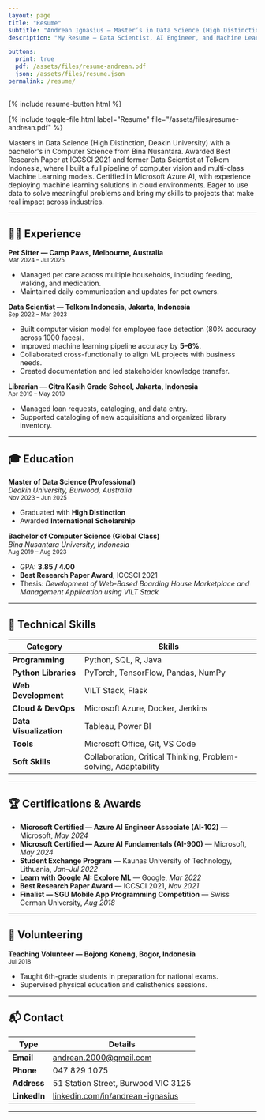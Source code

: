 ```yaml
---
layout: page
title: "Resume"
subtitle: "Andrean Ignasius — Master’s in Data Science (High Distinction, Deakin University)"
description: "My Resume — Data Scientist, AI Engineer, and Machine Learning Researcher based in Melbourne."

buttons:
  print: true
  pdf: /assets/files/resume-andrean.pdf
  json: /assets/files/resume.json
permalink: /resume/
---
```


{% include resume-button.html %}

{% include toggle-file.html label="Resume" file="/assets/files/resume-andrean.pdf" %}



<section class="lead">
Master’s in Data Science (High Distinction, Deakin University) with a bachelor's in Computer Science from Bina Nusantara.  
Awarded Best Research Paper at ICCSCI 2021 and former Data Scientist at Telkom Indonesia, where I built a full pipeline of computer vision and multi-class Machine Learning models.  
Certified in Microsoft Azure AI, with experience deploying machine learning solutions in cloud environments.  
Eager to use data to solve meaningful problems and bring my skills to projects that make real impact across industries.
</section>

---

## 🧑‍💼 Experience

**Pet Sitter — Camp Paws, Melbourne, Australia**  
<small>Mar 2024 – Jul 2025</small>  
- Managed pet care across multiple households, including feeding, walking, and medication.  
- Maintained daily communication and updates for pet owners.  

**Data Scientist — Telkom Indonesia, Jakarta, Indonesia**  
<small>Sep 2022 – Mar 2023</small>  
- Built computer vision model for employee face detection (80% accuracy across 1000 faces).  
- Improved machine learning pipeline accuracy by **5–6%**.  
- Collaborated cross-functionally to align ML projects with business needs.  
- Created documentation and led stakeholder knowledge transfer.  

**Librarian — Citra Kasih Grade School, Jakarta, Indonesia**  
<small>Apr 2019 – May 2019</small>  
- Managed loan requests, cataloging, and data entry.  
- Supported cataloging of new acquisitions and organized library inventory.  

---

## 🎓 Education

**Master of Data Science (Professional)**  
_Deakin University, Burwood, Australia_  
<small>Nov 2023 – Jun 2025</small>  
- Graduated with **High Distinction**  
- Awarded **International Scholarship**

**Bachelor of Computer Science (Global Class)**  
_Bina Nusantara University, Indonesia_  
<small>Aug 2019 – Aug 2023</small>  
- GPA: **3.85 / 4.00**  
- **Best Research Paper Award**, ICCSCI 2021  
- Thesis: *Development of Web-Based Boarding House Marketplace and Management Application using VILT Stack*

---

## 🧠 Technical Skills

| Category | Skills |
|-----------|--------|
| **Programming** | Python, SQL, R, Java |
| **Python Libraries** | PyTorch, TensorFlow, Pandas, NumPy |
| **Web Development** | VILT Stack, Flask |
| **Cloud & DevOps** | Microsoft Azure, Docker, Jenkins |
| **Data Visualization** | Tableau, Power BI |
| **Tools** | Microsoft Office, Git, VS Code |
| **Soft Skills** | Collaboration, Critical Thinking, Problem-solving, Adaptability |

---

## 🏆 Certifications & Awards

- **Microsoft Certified — Azure AI Engineer Associate (AI-102)** — Microsoft, *May 2024*  
- **Microsoft Certified — Azure AI Fundamentals (AI-900)** — Microsoft, *May 2024*  
- **Student Exchange Program** — Kaunas University of Technology, Lithuania, *Jan–Jul 2022*  
- **Learn with Google AI: Explore ML** — Google, *Mar 2022*  
- **Best Research Paper Award** — ICCSCI 2021, *Nov 2021*  
- **Finalist — SGU Mobile App Programming Competition** — Swiss German University, *Aug 2018*  

---

## 🤝 Volunteering

**Teaching Volunteer — Bojong Koneng, Bogor, Indonesia**  
<small>Jul 2018</small>  
- Taught 6th-grade students in preparation for national exams.  
- Supervised physical education and calisthenics sessions.  

---

## 📬 Contact

| Type | Details |
|------|----------|
| **Email** | [andrean.2000@gmail.com](mailto:andrean.2000@gmail.com) |
| **Phone** | 047 829 1075 |
| **Address** | 51 Station Street, Burwood VIC 3125 |
| **LinkedIn** | [linkedin.com/in/andrean-ignasius](https://www.linkedin.com/in/andrean-ignasius/) |

---